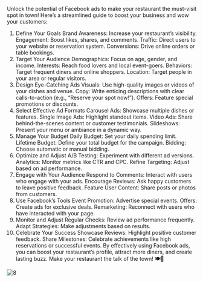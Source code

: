 Unlock the potential of Facebook ads to make your restaurant the must-visit spot in town! Here’s a streamlined guide to boost your business and wow your customers:

1. Define Your Goals
Brand Awareness: Increase your restaurant’s visibility.
Engagement: Boost likes, shares, and comments.
Traffic: Direct users to your website or reservation system.
Conversions: Drive online orders or table bookings.
2. Target Your Audience
Demographics: Focus on age, gender, and income.
Interests: Reach food lovers and local event-goers.
Behaviors: Target frequent diners and online shoppers.
Location: Target people in your area or regular visitors.
3. Design Eye-Catching Ads
Visuals: Use high-quality images or videos of your dishes and venue.
Copy: Write enticing descriptions with clear calls-to-action (e.g., “Reserve your spot now!”).
Offers: Feature special promotions or discounts.
4. Select Effective Ad Formats
Carousel Ads: Showcase multiple dishes or features.
Single Image Ads: Highlight standout items.
Video Ads: Share behind-the-scenes content or customer testimonials.
Slideshows: Present your menu or ambiance in a dynamic way.
5. Manage Your Budget
Daily Budget: Set your daily spending limit.
Lifetime Budget: Define your total budget for the campaign.
Bidding: Choose automatic or manual bidding.
6. Optimize and Adjust
A/B Testing: Experiment with different ad versions.
Analytics: Monitor metrics like CTR and CPC.
Refine Targeting: Adjust based on ad performance.
7. Engage with Your Audience
Respond to Comments: Interact with users who engage with your ads.
Encourage Reviews: Ask happy customers to leave positive feedback.
Feature User Content: Share posts or photos from customers.
8. Use Facebook’s Tools
Event Promotion: Advertise special events.
Offers: Create ads for exclusive deals.
Remarketing: Reconnect with users who have interacted with your page.
9. Monitor and Adjust
Regular Checks: Review ad performance frequently.
Adapt Strategies: Make adjustments based on results.
10. Celebrate Your Success
Showcase Reviews: Highlight positive customer feedback.
Share Milestones: Celebrate achievements like high reservations or successful events.
By effectively using Facebook ads, you can boost your restaurant’s profile, attract more diners, and create lasting buzz. Make your restaurant the talk of the town! 🍽️🎉

![8](https://github.com/user-attachments/assets/ca4b9ea3-1425-43e3-b07f-fc328a86fc17)

